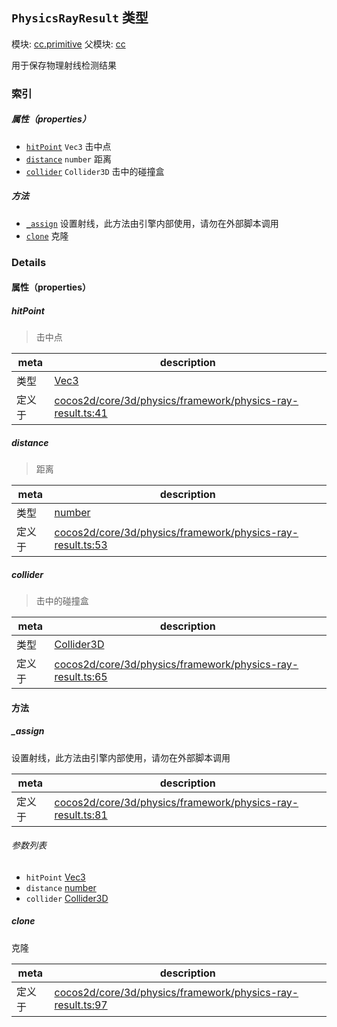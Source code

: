 ## `PhysicsRayResult` 类型



模块: [cc.primitive](../modules/cc.primitive.md)
父模块: [cc](../modules/cc.md)


用于保存物理射线检测结果



### 索引

##### 属性（properties）

  - [`hitPoint`](#hitpoint) `Vec3` 击中点
  - [`distance`](#distance) `number` 距离
  - [`collider`](#collider) `Collider3D` 击中的碰撞盒



##### 方法

  - [`_assign`](#assign) 设置射线，此方法由引擎内部使用，请勿在外部脚本调用
  - [`clone`](#clone) 克隆



### Details


#### 属性（properties）


##### hitPoint

> 击中点

| meta | description |
|------|-------------|
| 类型 | <a href="../classes/Vec3.html" class="crosslink">Vec3</a> |
| 定义于 | [cocos2d/core/3d/physics/framework/physics-ray-result.ts:41](https://github.com/cocos-creator/engine/blob/246760b55cfc698ac5f3450a1794d9d0554a0600/cocos2d/core/3d/physics/framework/physics-ray-result.ts#L41) |



##### distance

> 距离

| meta | description |
|------|-------------|
| 类型 | <a href="https://developer.mozilla.org/en/JavaScript/Reference/Global_Objects/Number" class="crosslink external" target="_blank">number</a> |
| 定义于 | [cocos2d/core/3d/physics/framework/physics-ray-result.ts:53](https://github.com/cocos-creator/engine/blob/246760b55cfc698ac5f3450a1794d9d0554a0600/cocos2d/core/3d/physics/framework/physics-ray-result.ts#L53) |



##### collider

> 击中的碰撞盒

| meta | description |
|------|-------------|
| 类型 | <a href="../classes/Collider3D.html" class="crosslink">Collider3D</a> |
| 定义于 | [cocos2d/core/3d/physics/framework/physics-ray-result.ts:65](https://github.com/cocos-creator/engine/blob/246760b55cfc698ac5f3450a1794d9d0554a0600/cocos2d/core/3d/physics/framework/physics-ray-result.ts#L65) |






<!-- Method Block -->
#### 方法


##### _assign

设置射线，此方法由引擎内部使用，请勿在外部脚本调用

| meta | description |
|------|-------------|
| 定义于 | [cocos2d/core/3d/physics/framework/physics-ray-result.ts:81](https://github.com/cocos-creator/engine/blob/246760b55cfc698ac5f3450a1794d9d0554a0600/cocos2d/core/3d/physics/framework/physics-ray-result.ts#L81) |

###### 参数列表
- `hitPoint` <a href="../classes/Vec3.html" class="crosslink">Vec3</a> 
- `distance` <a href="https://developer.mozilla.org/en/JavaScript/Reference/Global_Objects/Number" class="crosslink external" target="_blank">number</a> 
- `collider` <a href="../classes/Collider3D.html" class="crosslink">Collider3D</a> 


##### clone

克隆

| meta | description |
|------|-------------|
| 定义于 | [cocos2d/core/3d/physics/framework/physics-ray-result.ts:97](https://github.com/cocos-creator/engine/blob/246760b55cfc698ac5f3450a1794d9d0554a0600/cocos2d/core/3d/physics/framework/physics-ray-result.ts#L97) |




